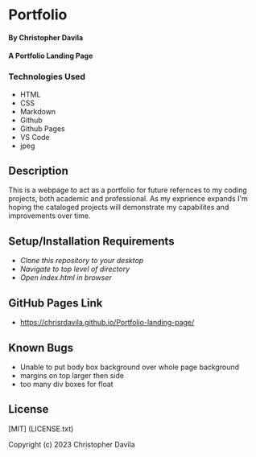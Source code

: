 # Portfolio

####  By Christopher Davila

#### A Portfolio Landing Page

### Technologies Used

* HTML
* CSS
* Markdown
* Github
* Github Pages
* VS Code
* jpeg

## Description

This is a webpage to act as a portfolio for future refernces to my coding projects, both academic and professional. As my exprience expands I'm hoping the cataloged projects will demonstrate my capabilites and improvements over time.

## Setup/Installation Requirements

* _Clone this repository to your desktop_
* _Navigate to top level of directory_
* _Open index.html in browser_

## GitHub Pages Link
* https://chrisrdavila.github.io/Portfolio-landing-page/

## Known Bugs

* Unable to put body box background over whole page background
* margins on top larger then side
* too many div boxes for float

## License

[MIT] (LICENSE.txt)

Copyright (c) 2023 Christopher Davila